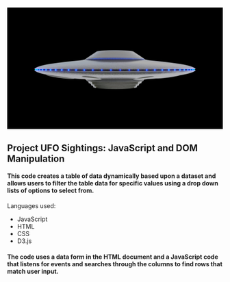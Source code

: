 ![ufo_sightings](/static/images/ufo.jpeg)

## Project UFO Sightings: JavaScript and DOM Manipulation

#### This code creates a table of data dynamically based upon a dataset and allows users to filter the table data for specific values using a drop down lists of options to select from.
Languages used:
* JavaScript
* HTML
* CSS
* D3.js

#### The code uses a data form in the HTML document and a JavaScript code that listens for events and searches through the columns to find rows that match user input.